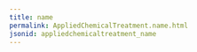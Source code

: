 ```yaml
---
title: name
permalink: AppliedChemicalTreatment.name.html
jsonid: appliedchemicaltreatment_name
---
```

